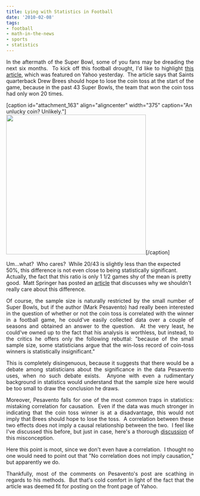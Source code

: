 ```yaml
---
title: Lying with Statistics in Football
date: '2010-02-08'
tags:
- football
- math-in-the-news
- sports
- statistics
---
```


<div style="text-align: justify;">In the aftermath of the Super Bowl, some of you fans may be dreading the next six months.  To kick off this football drought, I'd like to highlight <a href=" http://sports.yahoo.com/nfl/blog/shutdown_corner/post/If-Saints-win-coin-toss-Super-Bowl-could-be-ove?urn=nfl,217725">this article</a>, which was featured on Yahoo yesterday.  The article says that Saints quarterback Drew Brees should hope to lose the coin toss at the start of the game, because in the past 43 Super Bowls, the team that won the coin toss had only won 20 times.</div>

[caption id="attachment_163" align="aligncenter" width="375" caption="An unlucky coin?  Unlikely."]<a href="http://www.mathgoespop.com/images/2010/02/xlivcoin.jpg"><img class="size-full wp-image-163" title="xlivcoin" src="http://www.mathgoespop.com/images/2010/02/xlivcoin.jpg" alt="" width="375" height="375" /></a>[/caption]

Um...what?  Who cares?  While 20/43 is slightly less than the expected 50%, this difference is not even close to being statistically significant.  Actually, the fact that this ratio is only 1 1/2 games shy of the mean is pretty good.  Matt Springer has posted an <a href="http://scienceblogs.com/builtonfacts/2010/02/super_bowl_coin_toss_mathemati.php">article</a> that discusses why we shouldn't really care about this difference.
<div style="text-align: justify;">

Of course, the sample size is naturally restricted by the small number of Super Bowls, but if the author (Mark Pesavento) had really been interested in the question of whether or not the coin toss is correlated with the winner in a football game, he could've easily collected data over a couple of seasons and obtained an answer to the question.  At the very least, he could've owned up to the fact that his analysis is worthless, but instead, to the critics he offers only the following rebuttal: "because of the small sample size, some statisticians argue that the win-loss record of coin-toss winners is statistically insignificant."

This is completely disingenuous, because it suggests that there would be a debate among statisticians about the significance in the data Pesavento uses, when no such debate exists.  Anyone with even a rudimentary background in statistics would understand that the sample size here would be too small to draw the conclusion he draws.

Moreover, Pesavento falls for one of the most common traps in statistics: mistaking correlation for causation.  Even if the data was much stronger in indicating that the coin toss winner is at a disadvantage, this would not imply that Brees should hope to lose the toss.  A correlation between these two effects does not imply a causal relationship between the two.  I feel like I've discussed this before, but just in case, here's a thorough <a href="http://en.wikipedia.org/wiki/Correlation_does_not_imply_causation">discussion</a> of this misconception.

Here this point is moot, since we don't even have a correlation.  I thought no one would need to point out that "No correlation does not imply causation," but apparently we do.

Thankfully, most of the comments on Pesavento's post are scathing in regards to his methods.  But that's cold comfort in light of the fact that the article was deemed fit for posting on the front page of Yahoo.

</div>

